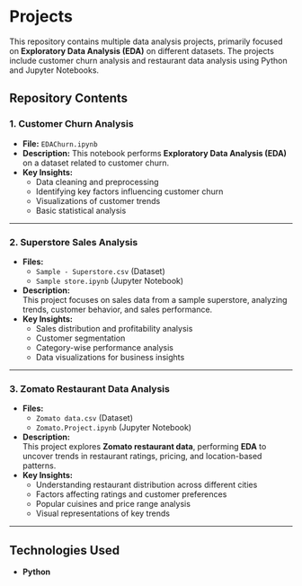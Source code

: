 # Projects

This repository contains multiple data analysis projects, primarily focused on **Exploratory Data Analysis (EDA)** on different datasets. The projects include customer churn analysis and restaurant data analysis using Python and Jupyter Notebooks.

## Repository Contents

### 1. Customer Churn Analysis  
- **File:** `EDAChurn.ipynb`  
- **Description:** This notebook performs **Exploratory Data Analysis (EDA)** on a dataset related to customer churn.  
- **Key Insights:**
  - Data cleaning and preprocessing
  - Identifying key factors influencing customer churn
  - Visualizations of customer trends  
  - Basic statistical analysis  

---

### 2. Superstore Sales Analysis  
- **Files:**  
  - `Sample - Superstore.csv` (Dataset)  
  - `Sample store.ipynb` (Jupyter Notebook)  
- **Description:**  
  This project focuses on sales data from a sample superstore, analyzing trends, customer behavior, and sales performance.  
- **Key Insights:**
  - Sales distribution and profitability analysis  
  - Customer segmentation  
  - Category-wise performance analysis  
  - Data visualizations for business insights  

---

### 3. Zomato Restaurant Data Analysis  
- **Files:**  
  - `Zomato data.csv` (Dataset)  
  - `Zomato.Project.ipynb` (Jupyter Notebook)  
- **Description:**  
  This project explores **Zomato restaurant data**, performing **EDA** to uncover trends in restaurant ratings, pricing, and location-based patterns.  
- **Key Insights:**
  - Understanding restaurant distribution across different cities  
  - Factors affecting ratings and customer preferences  
  - Popular cuisines and price range analysis  
  - Visual representations of key trends  

---

## Technologies Used  
- **Python**
